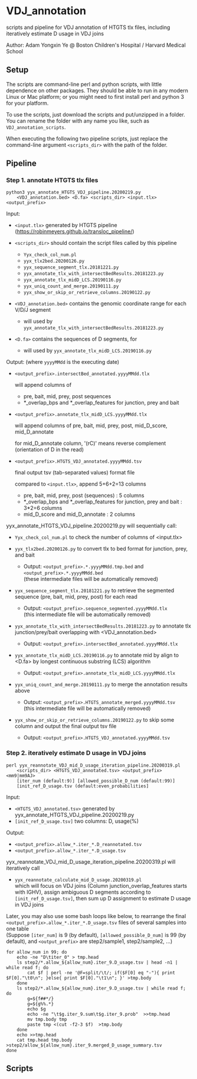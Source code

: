 # VDJ_annotation
 scripts and pipeline for VDJ annotation of HTGTS tlx files, including iteratively estimate D usage in VDJ joins

Author: Adam Yongxin Ye @ Boston Children's Hospital / Harvard Medical School


## Setup

The scripts are command-line perl and python scripts, with little dependence on other packages.
They should be able to run in any modern Linux or Mac platform;
or you might need to first install perl and python 3 for your platform.

To use the scripts, just download the scripts and put/unzipped in a folder.
You can rename the folder with any name you like, such as `VDJ_annotation_scripts`.

When executing the following two pipeline scripts, just replace the command-line argument `<scripts_dir>` with the path of the folder.


## Pipeline

### Step 1. annotate HTGTS tlx files

```
python3 yyx_annotate_HTGTS_VDJ_pipeline.20200219.py
	<VDJ_annotation.bed> <D.fa> <scripts_dir> <input.tlx> <output_prefix>
```

Input:

- `<input.tlx>`  generated by HTGTS pipeline (<https://robinmeyers.github.io/transloc_pipeline/>)

- `<scripts_dir>`  should contain the script files called by this pipeline

  - `Yyx_check_col_num.pl`
  - `yyx_tlx2bed.20200126.py`
  - `yyx_sequence_segment_tlx.20181221.py`
  - `yyx_annotate_tlx_with_intersectBedResults.20181223.py`
  - `yyx_annotate_tlx_midD_LCS.20190116.py`
  - `yyx_uniq_count_and_merge.20190111.py`
  - `yyx_show_or_skip_or_retrieve_columns.20190122.py`

- `<VDJ_annotation.bed>`  contains the genomic coordinate range for each V/D/J segment

  - will used by `yyx_annotate_tlx_with_intersectBedResults.20181223.py`

- `<D.fa>`  contains the sequences of D segments, for

  - will used by `yyx_annotate_tlx_midD_LCS.20190116.py`
  
Output:  (where `yyyyMMdd` is the executing date)

- `<output_prefix>.intersectBed_annotated.yyyyMMdd.tlx`

  will append columns of
  - pre, bait, mid, prey, post sequences
  - \*_overlap_bps and \*_overlap_features  for junction, prey and bait

- `<output_prefix>.annotate_tlx_midD_LCS.yyyyMMdd.tlx`

  will append columns of  pre, bait, mid, prey, post, mid_D_score, mid_D_annotate
  
  for mid_D_annotate column, '(rC)' means reverse complement (orientation of D in the read)

- `<output_prefix>.HTGTS_VDJ_annotated.yyyyMMdd.tsv`

  final output tsv (tab-separated values) format file
  
  compared to `<input.tlx>`, append 5+6+2=13 columns
  - pre, bait, mid, prey, post (sequences) : 5 columns
  - \*_overlap_bps and \*_overlap_features  for junction, prey and bait : 3\*2=6 columns
  - mid_D_score and mid_D_annotate : 2 columns

yyx_annotate_HTGTS_VDJ_pipeline.20200219.py will sequentially call:

- `Yyx_check_col_num.pl`  to check the number of columns of <input.tlx>

- `yyx_tlx2bed.20200126.py`  to convert tlx to bed format for junction, prey, and bait

  - Output: `<output_prefix>.*.yyyyMMdd.tmp.bed` and `<output_prefix>.*.yyyyMMdd.bed`  
    (these intermediate files will be automatically removed)

- `yyx_sequence_segment_tlx.20181221.py`  to retrieve the segmented sequence (pre, bait, mid, prey, post) for each read

  - Output: `<output_prefix>.sequence_segmented.yyyyMMdd.tlx`  
    (this intermediate file will be automatically removed)

- `yyx_annotate_tlx_with_intersectBedResults.20181223.py`  to annotate tlx junction/prey/bait overlapping with <VDJ_annotation.bed>

  - Output: `<output_prefix>.intersectBed_annotated.yyyyMMdd.tlx`

- `yyx_annotate_tlx_midD_LCS.20190116.py`  to annotate mid by align to <D.fa> by longest continuous substring (LCS) algorithm

  - Output: `<output_prefix>.annotate_tlx_midD_LCS.yyyyMMdd.tlx`

- `yyx_uniq_count_and_merge.20190111.py`  to merge the annotation results above

  - Output: `<output_prefix>.HTGTS_annotate_merged.yyyyMMdd.tsv`  
    (this intermediate file will be automatically removed)

- `yyx_show_or_skip_or_retrieve_columns.20190122.py`  to skip some column and output the final output tsv file

  - Output: `<output_prefix>.HTGTS_VDJ_annotated.yyyyMMdd.tsv`


### Step 2. iteratively estimate D usage in VDJ joins

```
perl yyx_reannotate_VDJ_mid_D_usage_iteration_pipeline.20200319.pl
	<scripts_dir> <HTGTS_VDJ_annotated.tsv> <output_prefix> <mm9|mm9AJ>
	[iter_num (default:9)] [allowed_possible_D_num (default:99)]
	[init_ref_D_usage.tsv (default:even_probabilities]
```

Input: 

- `<HTGTS_VDJ_annotated.tsv>`  generated by yyx_annotate_HTGTS_VDJ_pipeline.20200219.py
- `[init_ref_D_usage.tsv]`  two columns: D, usage(%)

Output:

- `<output_prefix>.allow_*.iter_*.D_reannotated.tsv`
- `<output_prefix>.allow_*.iter_*.D_usage.tsv`

yyx_reannotate_VDJ_mid_D_usage_iteration_pipeline.20200319.pl will iteratively call 

- `yyx_reannotate_calculate_mid_D_usage.20200319.pl`  
  which will focus on VDJ joins (Column junction_overlap_features starts with IGHV), 
  assign ambiguous D segments according to  `[init_ref_D_usage.tsv]`,
  then sum up D assignment to estimate D usage in VDJ joins


Later, you may also use some bash loops like below, 
to rearrange the final `<output_prefix>.allow_*.iter_*.D_usage.tsv` files of several samples 
into one table  
(Suppose `[iter_num]` is 9 (by default), `[allowed_possible_D_num]` is 99 (by default), and `<output_prefix>` are step2/sample1, step2/sample2, ...)

```
for allow_num in 99; do
	echo -ne "D\titer_0" > tmp.head
	ls step2/*.allow_${allow_num}.iter_9.D_usage.tsv | head -n1 | while read f; do
		cat $f | perl -ne '@F=split/\t/; if($F[0] eq "-"){ print $F[0]."\t0\n"; }else{ print $F[0]."\t1\n"; }' >tmp.body
	done
	ls step2/*.allow_${allow_num}.iter_9.D_usage.tsv | while read f; do
		g=${f##*/}
		g=${g%%.*}
		echo $g
		echo -ne "\t$g.iter_9.sum\t$g.iter_9.prob"  >>tmp.head
		mv tmp.body tmp
		paste tmp <(cut -f2-3 $f)  >tmp.body
	done
	echo >>tmp.head
	cat tmp.head tmp.body >step2/allow_${allow_num}.iter_9.merged_D_usage_summary.tsv
done
```

## Scripts

